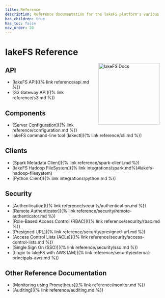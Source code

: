 ```yaml
---
title: Reference
description: Reference documentation for the lakeFS platform's various APIs, CLIs, and file formats.
has_children: true
has_toc: false
nav_order: 20
---
```


# lakeFS Reference

<img src="/assets/img/docs_logo.png" alt="lakeFS Docs" width=200 style="float: right; margin: 0 0 10px 10px;"/>

## API

- [lakeFS API]({% link reference/api.md %})
- [S3 Gateway API]({% link reference/s3.md %})

## Components

- [Server Configuration]({% link reference/configuration.md %})
- lakeFS command-line tool [lakectl]({% link reference/cli.md %})

## Clients

- [Spark Metadata Client]({% link reference/spark-client.md %})
- [lakeFS Hadoop FileSystem]({% link integrations/spark.md%}#lakefs-hadoop-filesystem)
- [Python Client]({% link integrations/python.md %})

## Security

- [Authentication]({% link reference/security/authentication.md %})
- [Remote Authenticator]({% link reference/security/remote-authenticator.md %})
- [Role-Based Access Control (RBAC)]({% link reference/security/rbac.md %})
- [Presigned URL]({% link reference/security/presigned-url.md %})
- [Access Control Lists (ACLs)]({% link reference/security/access-control-lists.md %})
- [Single Sign On (SSO)]({% link reference/security/sso.md %})
- [Login to lakeFS with AWS IAM]({% link reference/security/external-principals-aws.md %})
  
## Other Reference Documentation

- [Monitoring using Prometheus]({% link reference/monitor.md %})
- [Auditing]({% link reference/auditing.md %})